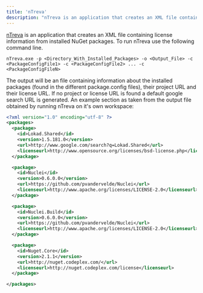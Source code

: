 ```yaml
---
title: 'nTreva'
description: "nTreva is an application that creates an XML file containing license information from installed NuGet packages."
---
```


[nTreva](https://github.com/pvandervelde/nTreva) is an application that creates an XML file containing license information from installed NuGet packages. To run nTreva use the following command line.

    nTreva.exe -p <Directory_With_Installed_Packages> -o <Output_File> -c <PackageConfigFile1> -c <PackageConfigFile2> ... -c <PackageConfigFileN>

The output will be an file containing information about the installed packages (found in the different package.config files), their project URL and their license URL. If no project or license 
URL is found a default google search URL is generated. An example section as taken from the output file obtained by running nTreva on it's own workspace:

``` xml
<?xml version="1.0" encoding="utf-8" ?>
<packages>
  <package>
    <id>Lokad.Shared</id>
    <version>1.5.181.0</version>
    <url>http://www.google.com/search?q=Lokad.Shared</url>
    <licenseurl>http://www.opensource.org/licenses/bsd-license.php</licenseurl>
  </package>

  <package>
    <id>Nuclei</id>
    <version>0.6.0.0</version>
    <url>https://github.com/pvandervelde/Nuclei</url>
    <licenseurl>http://www.apache.org/licenses/LICENSE-2.0</licenseurl>
  </package>

  <package>
    <id>Nuclei.Build</id>
    <version>0.6.0.0</version>
    <url>https://github.com/pvandervelde/Nuclei</url>
    <licenseurl>http://www.apache.org/licenses/LICENSE-2.0</licenseurl>
  </package>

  <package>
    <id>Nuget.Core</id>
    <version>2.1.1</version>
    <url>http://nuget.codeplex.com/</url>
    <licenseurl>http://nuget.codeplex.com/license</licenseurl>
  </package>

</packages>
```